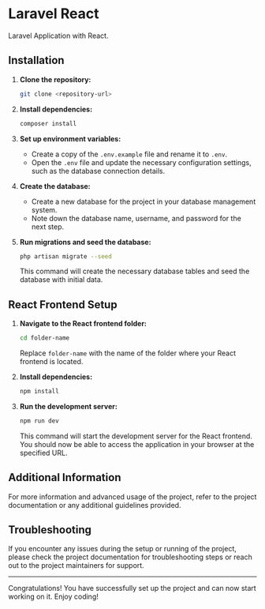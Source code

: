 # Laravel React

Laravel Application with React.

## Installation

1. **Clone the repository:**

   ```bash
   git clone <repository-url>
   ```

2. **Install dependencies:**

   ```bash
   composer install
   ```

3. **Set up environment variables:**

   - Create a copy of the `.env.example` file and rename it to `.env`.
   - Open the `.env` file and update the necessary configuration settings, such as the database connection details.

4. **Create the database:**

   - Create a new database for the project in your database management system.
   - Note down the database name, username, and password for the next step.

5. **Run migrations and seed the database:**

   ```bash
   php artisan migrate --seed
   ```

   This command will create the necessary database tables and seed the database with initial data.

## React Frontend Setup

1. **Navigate to the React frontend folder:**

   ```bash
   cd folder-name
   ```

   Replace `folder-name` with the name of the folder where your React frontend is located.

2. **Install dependencies:**

   ```bash
   npm install
   ```

3. **Run the development server:**

   ```bash
   npm run dev
   ```

   This command will start the development server for the React frontend. You should now be able to access the application in your browser at the specified URL.

## Additional Information

For more information and advanced usage of the project, refer to the project documentation or any additional guidelines provided.

## Troubleshooting

If you encounter any issues during the setup or running of the project, please check the project documentation for troubleshooting steps or reach out to the project maintainers for support.

---

Congratulations! You have successfully set up the project and can now start working on it. Enjoy coding!
